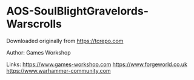 # AOS-SoulBlightGravelords-Warscrolls
 Downloaded originally from https://tcrepo.com

Author: Games Workshop

Links:
https://www.games-workshop.com
https://www.forgeworld.co.uk
https://www.warhammer-community.com
